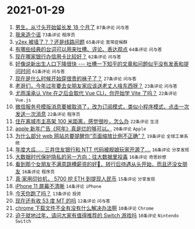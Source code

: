# 2021-01-29

1. [男生，从寸头开始留长发 18 个月了](https://www.v2ex.com/t/749437) `87条评论` `问与答`
1. [我来造个谣](https://www.v2ex.com/t/749410) `73条评论` `程序员`
1. [v2ex 被墙了？？还是线路问题](https://www.v2ex.com/t/749408) `65条评论` `宽带症候群`
1. [有哪些经典的台词可以用来吐槽、评论、表达观点](https://www.v2ex.com/t/749428) `64条评论` `问与答`
1. [现在哪家银行办信用卡比较好？](https://www.v2ex.com/t/749407) `62条评论` `问与答`
1. [好像说新出生人口下降很快 --- 吐槽一下知乎的文章和问题似乎没有发表和提问时间](https://www.v2ex.com/t/749413) `61条评论` `问与答`
1. [现在是什么时候开始穿很贵的袜子了？](https://www.v2ex.com/t/749513) `27条评论` `问与答`
1. [老哥们，今年过年要去女朋友家应该送老丈人啥东西呀？](https://www.v2ex.com/t/749436) `23条评论` `问与答`
1. [尤雨溪承认 Vite 在之后会取代 Vue CLI，你开始学 Vite 了吗？](https://www.v2ex.com/t/749452) `22条评论` `Vue.js`
1. [微信服务号模版消息要被取消了，改为订阅模式，类似小程序模式，点击一次发送一次消息](https://www.v2ex.com/t/749414) `22条评论` `程序员`
1. [住在离城市主高架 100 米距离，感觉很吵，怎么办](https://www.v2ex.com/t/749406) `22条评论` `生活`
1. [apple 新年广告《阿年》真是烂的够可以。](https://www.v2ex.com/t/749512) `20条评论` `Apple`
1. [为什么部分 web 网站总要提醒你“页面缩放比例不正确”？](https://www.v2ex.com/t/749524) `19条评论` `全球工单系统`
1. [年度大瓜..... 三井住友银行和 NTT 代码被舰娘玩家开源了....](https://www.v2ex.com/t/749540) `16条评论` `分享发现`
1. [大数据时代保护隐私的另一方向：往大数据里投毒](https://www.v2ex.com/t/749476) `16条评论` `奇思妙想`
1. [看到那个女朋友不满意跳槽薪资的好🍋，转行后待遇从头开始，而且还没女朋友](https://www.v2ex.com/t/749450) `16条评论` `程序员`
1. [真·家用印钞机， 5700 挖 ETH 到提现人民币](https://www.v2ex.com/t/749552) `15条评论` `分享发现`
1. [iPhone 11 屏幕不清晰](https://www.v2ex.com/t/749538) `14条评论` `iPhone`
1. [今天你跑了吗？](https://www.v2ex.com/t/749526) `13条评论` `投资`
1. [现在还有收 53 度 MT 的吗](https://www.v2ex.com/t/749434) `12条评论` `问与答`
1. [chrome 下载文件不全有没有什么解决办法啊](https://www.v2ex.com/t/749514) `10条评论` `Chrome`
1. [迫于就地过年，请问大家有值得推荐的 Switch 游戏吗](https://www.v2ex.com/t/749482) `10条评论` `Nintendo Switch`
